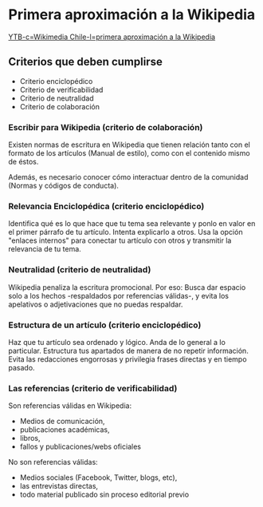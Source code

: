 # Primera aproximación a la Wikipedia

[YTB-c=Wikimedia Chile-l=primera aproximación a la Wikipedia](https://www.youtube.com/watch?v=QaeKYgRXnME&list=PL4tfxbYcL5p0CdhKtGP_L8Dzw0p3JErVn)

## Criterios que deben cumplirse
- Criterio enciclopédico
- Criterio de verificabilidad
- Criterio de neutralidad
- Criterio de colaboración 


### Escribir para Wikipedia (criterio de colaboración)
Existen normas de escritura en Wikipedia que tienen relación tanto con el formato de los artículos (Manual de estilo), como con el contenido mismo de éstos.

Además, es necesario conocer cómo interactuar dentro de la comunidad (Normas y códigos de conducta).

### Relevancia Enciclopédica (criterio enciclopédico)
Identifica qué es lo que hace que tu tema sea relevante y ponlo en valor en el primer párrafo de tu artículo.
Intenta explicarlo a otros. Usa la opción "enlaces internos" para conectar tu artículo con otros y transmitir la relevancia de tu tema.

### Neutralidad (criterio de neutralidad)
Wikipedia penaliza la escritura promocional. Por eso:  Busca dar espacio solo a los hechos  -respaldados por referencias válidas-, y evita los apelativos o adjetivaciones que no puedas respaldar.

### Estructura de un artículo (criterio enciclopédico)
Haz que tu artículo sea ordenado y lógico.
Anda de lo general a lo particular.
Estructura tus apartados de manera de no repetir información.
Evita las redacciones engorrosas y privilegia frases directas y en tiempo pasado.

### Las referencias (criterio de verificabilidad)
Son referencias válidas en Wikipedia:
- Medios de comunicación, 
- publicaciones académicas, 
- libros, 
- fallos y publicaciones/webs oficiales 

No son referencias válidas:
- Medios sociales (Facebook, Twitter, blogs, etc), 
- las entrevistas directas, 
- todo material publicado sin proceso editorial previo


